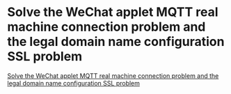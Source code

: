 # Solve the WeChat applet MQTT real machine connection problem and the legal domain name configuration SSL problem
[Solve the WeChat applet MQTT real machine connection problem and the legal domain name configuration SSL problem](https://aiwithcloud.com/2022/09/19/solve_the_wechat_applet_mqtt_real_machine_connection_problem_and_the_legal_domain_name_configuration_ssl_problem/)